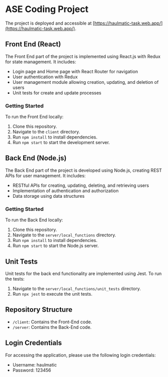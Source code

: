# ASE Coding Project

The project is deployed and accessible at [https://haulmatic-task.web.app/](https://haulmatic-task.web.app/).

## Front End (React)

The Front End part of the project is implemented using React.js with Redux for state management. It includes:

- Login page and Home page with React Router for navigation
- User authentication with Redux
- User management module allowing creation, updating, and deletion of users
- Unit tests for create and update processes

### Getting Started

To run the Front End locally:

1. Clone this repository.
2. Navigate to the `client` directory.
3. Run `npm install` to install dependencies.
4. Run `npm start` to start the development server.

## Back End (Node.js)

The Back End part of the project is developed using Node.js, creating REST APIs for user management. It includes:

- RESTful APIs for creating, updating, deleting, and retrieving users
- Implementation of authentication and authorization
- Data storage using data structures

### Getting Started

To run the Back End locally:

1. Clone this repository.
2. Navigate to the `server/local_functions` directory.
3. Run `npm install` to install dependencies.
4. Run `npm start` to start the Node.js server.

## Unit Tests

Unit tests for the back end functionality are implemented using Jest. To run the tests:

1. Navigate to the `server/local_functions/unit_tests` directory.
2. Run `npx jest` to execute the unit tests.

## Repository Structure

- `/client`: Contains the Front-End code.
- `/server`: Contains the Back-End code.

## Login Credentials

For accessing the application, please use the following login credentials:

- Username: haulmatic
- Password: 123456
